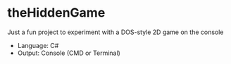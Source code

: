 # theHiddenGame
Just a fun project to experiment with a DOS-style 2D game on the console

- Language: C#
- Output: Console (CMD or Terminal)
